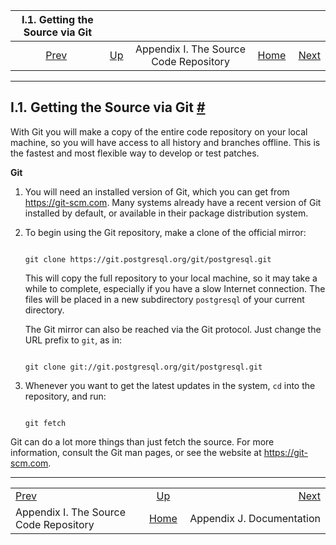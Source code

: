 

|                  I.1. Getting the Source via Git                  |                                                                |                                        |                                                       |                                                    |
| :---------------------------------------------------------------: | :------------------------------------------------------------- | :------------------------------------: | ----------------------------------------------------: | -------------------------------------------------: |
| [Prev](sourcerepo.html "Appendix I. The Source Code Repository")  | [Up](sourcerepo.html "Appendix I. The Source Code Repository") | Appendix I. The Source Code Repository | [Home](index.html "PostgreSQL 17devel Documentation") |  [Next](docguide.html "Appendix J. Documentation") |

***

## I.1. Getting the Source via Git [#](#GIT)

With Git you will make a copy of the entire code repository on your local machine, so you will have access to all history and branches offline. This is the fastest and most flexible way to develop or test patches.

**Git**

1. You will need an installed version of Git, which you can get from <https://git-scm.com>. Many systems already have a recent version of Git installed by default, or available in their package distribution system.

2. To begin using the Git repository, make a clone of the official mirror:

    ```

    git clone https://git.postgresql.org/git/postgresql.git
    ```

    This will copy the full repository to your local machine, so it may take a while to complete, especially if you have a slow Internet connection. The files will be placed in a new subdirectory `postgresql` of your current directory.

    The Git mirror can also be reached via the Git protocol. Just change the URL prefix to `git`, as in:

    ```

    git clone git://git.postgresql.org/git/postgresql.git
    ```

3. Whenever you want to get the latest updates in the system, `cd` into the repository, and run:

    ```

    git fetch
    ```

Git can do a lot more things than just fetch the source. For more information, consult the Git man pages, or see the website at <https://git-scm.com>.

***

|                                                                   |                                                                |                                                    |
| :---------------------------------------------------------------- | :------------------------------------------------------------: | -------------------------------------------------: |
| [Prev](sourcerepo.html "Appendix I. The Source Code Repository")  | [Up](sourcerepo.html "Appendix I. The Source Code Repository") |  [Next](docguide.html "Appendix J. Documentation") |
| Appendix I. The Source Code Repository                            |      [Home](index.html "PostgreSQL 17devel Documentation")     |                          Appendix J. Documentation |
